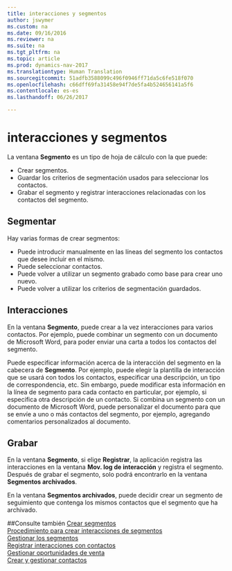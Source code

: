 ```yaml
---
title: interacciones y segmentos
author: jswymer
ms.custom: na
ms.date: 09/16/2016
ms.reviewer: na
ms.suite: na
ms.tgt_pltfrm: na
ms.topic: article
ms.prod: dynamics-nav-2017
ms.translationtype: Human Translation
ms.sourcegitcommit: 51adfb3588099c496f0946ff71da5c6fe518f070
ms.openlocfilehash: c66dff69fa31458e94f7de5fa4b524656141a5f6
ms.contentlocale: es-es
ms.lasthandoff: 06/26/2017

---
```

# <a name="interactions-and-segments"></a>interacciones y segmentos
La ventana **Segmento** es un tipo de hoja de cálculo con la que puede:

* Crear segmentos.
* Guardar los criterios de segmentación usados para seleccionar los contactos.
* Grabar el segmento y registrar interacciones relacionadas con los contactos del segmento.

## <a name="segmenting"></a>Segmentar
Hay varias formas de crear segmentos:

* Puede introducir manualmente en las líneas del segmento los contactos que desee incluir en el mismo.
* Puede seleccionar contactos.
* Puede volver a utilizar un segmento grabado como base para crear uno nuevo.
* Puede volver a utilizar los criterios de segmentación guardados.

## <a name="interactions"></a>Interacciones
En la ventana **Segmento**, puede crear a la vez interacciones para varios contactos. Por ejemplo, puede combinar un segmento con un documento de Microsoft Word, para poder enviar una carta a todos los contactos del segmento.

Puede especificar información acerca de la interacción del segmento en la cabecera de **Segmento**. Por ejemplo, puede elegir la plantilla de interacción que se usará con todos los contactos, especificar una descripción, un tipo de correspondencia, etc. Sin embargo, puede modificar esta información en la línea de segmento para cada contacto en particular, por ejemplo, si especifica otra descripción de un contacto. Si combina un segmento con un documento de Microsoft Word, puede personalizar el documento para que se envíe a uno o más contactos del segmento, por ejemplo, agregando comentarios personalizados al documento.

## <a name="logging"></a>Grabar
En la ventana **Segmento**, si elige **Registrar**, la aplicación registra las interacciones en la ventana **Mov. log de interacción** y registra el segmento. Después de grabar el segmento, solo podrá encontrarlo en la ventana **Segmentos archivados**.

En la ventana **Segmentos archivados**, puede decidir crear un segmento de seguimiento que contenga los mismos contactos que el segmento que ha archivado.


##<a name="see-also"></a>Consulte también
[Crear segmentos](marketing-how-create-segment.md)  
[Procedimiento para crear interacciones de segmentos](marketing-how-create-interactions.md)  
[Gestionar los segmentos](marketing-segments.md)  
[Registrar interacciones con contactos](marketing-interactions.md)  
[Gestionar oportunidades de venta](marketing-manage-sales-opportunities.md)  
[Crear y gestionar contactos](marketing-contacts.md)

